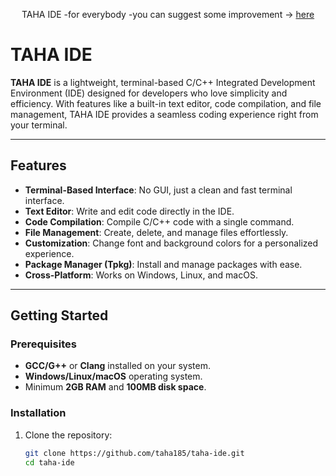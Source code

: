 <div align="center">
  <p <em> TAHA IDE -for everybody -you can suggest some improvement -> </em>
  <a href="https://mail.google.com/mail/mu/mp/453/#tl/priority/%5Esmartlabel_personal">
    here</a>
</p>
</div>

# TAHA IDE

**TAHA IDE** is a lightweight, terminal-based C/C++ Integrated Development Environment (IDE) designed for developers who love simplicity and efficiency. With features like a built-in text editor, code compilation, and file management, TAHA IDE provides a seamless coding experience right from your terminal.

---

## Features

- **Terminal-Based Interface**: No GUI, just a clean and fast terminal interface.
- **Text Editor**: Write and edit code directly in the IDE.
- **Code Compilation**: Compile C/C++ code with a single command.
- **File Management**: Create, delete, and manage files effortlessly.
- **Customization**: Change font and background colors for a personalized experience.
- **Package Manager (Tpkg)**: Install and manage packages with ease.
- **Cross-Platform**: Works on Windows, Linux, and macOS.

---

## Getting Started

### Prerequisites

- **GCC/G++** or **Clang** installed on your system.
- **Windows/Linux/macOS** operating system.
- Minimum **2GB RAM** and **100MB disk space**.

### Installation

1. Clone the repository:
   ```bash
   git clone https://github.com/taha185/taha-ide.git
   cd taha-ide
